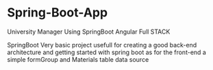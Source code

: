 # Spring-Boot-App
University Manager Using SpringBoot Angular Full STACK

SpringBoot Very basic project usefull for creating a good back-end architecture and getting started with spring boot as for the front-end a simple formGroup and Materials table data source
